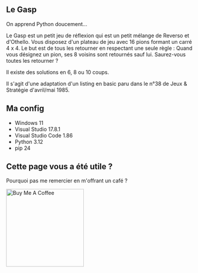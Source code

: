 ## Le Gasp

On apprend Python doucement...

Le Gasp est un petit jeu de réflexion qui est un petit mélange de Reverso et d'Othello. Vous disposez d'un plateau de jeu avec 16 pions formant un carré 4 x 4. Le but est de tous les retourner en respectant une seule règle : Quand vous désignez un pion, ses 8 voisins sont retournés sauf lui. Saurez-vous toutes les retourner ?

Il existe des solutions en 6, 8 ou 10 coups.

Il s'agit d'une adaptation d'un listing en basic paru dans le n°38 de Jeux & Stratégie d'avril/mai 1985.    

##  Ma config

* Windows 11
* Visual Studio 17.8.1
* Visual Studio Code 1.86   
* Python 3.12
* pip 24

## Cette page vous a été utile ?
Pourquoi pas me remercier en m'offrant un café ?

<a href="https://www.buymeacoffee.com/alexisamand" target="_blank"><img src="https://cdn.buymeacoffee.com/buttons/v2/default-blue.png" alt="Buy Me A Coffee" width="210" ></a>








